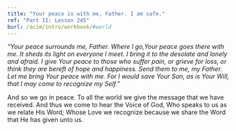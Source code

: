 ```yaml
---
title: "Your peace is with me, Father. I am safe."
ref: "Part II: Lesson 245"
burl: /acim/intro/workbook/#world
---
```


*“Your peace surrounds me, Father. Where I go,Your peace goes there with
me. It sheds its light on everyone I meet. I bring it to the desolate
and lonely and afraid. I give Your peace to those who suffer pain, or
grieve for loss, or think they are bereft of hope and happiness. Send
them to me, my Father. Let me bring Your peace with me. For I would save
Your Son, as is Your Will, that I may come to recognize my Self.”*

And so we go in peace. To all the world we give the message that we have
received. And thus we come to hear the Voice of God, Who speaks to us as
we relate His Word; Whose Love we recognize because we share the Word
that He has given unto us.

